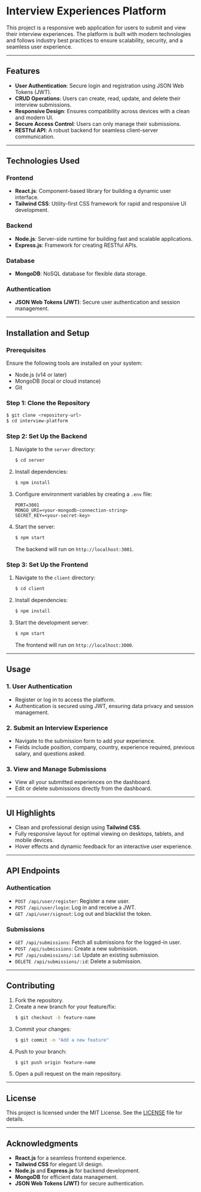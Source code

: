 # Interview Experiences Platform

This project is a responsive web application for users to submit and view their interview experiences. The platform is built with modern technologies and follows industry best practices to ensure scalability, security, and a seamless user experience.

---

## **Features**

- **User Authentication**: Secure login and registration using JSON Web Tokens (JWT).
- **CRUD Operations**: Users can create, read, update, and delete their interview submissions.
- **Responsive Design**: Ensures compatibility across devices with a clean and modern UI.
- **Secure Access Control**: Users can only manage their submissions.
- **RESTful API**: A robust backend for seamless client-server communication.

---

## **Technologies Used**

### **Frontend**
- **React.js**: Component-based library for building a dynamic user interface.
- **Tailwind CSS**: Utility-first CSS framework for rapid and responsive UI development.

### **Backend**
- **Node.js**: Server-side runtime for building fast and scalable applications.
- **Express.js**: Framework for creating RESTful APIs.

### **Database**
- **MongoDB**: NoSQL database for flexible data storage.

### **Authentication**
- **JSON Web Tokens (JWT)**: Secure user authentication and session management.

---

## **Installation and Setup**

### **Prerequisites**
Ensure the following tools are installed on your system:
- Node.js (v14 or later)
- MongoDB (local or cloud instance)
- Git

### **Step 1: Clone the Repository**
```bash
$ git clone <repository-url>
$ cd interview-platform
```

### **Step 2: Set Up the Backend**
1. Navigate to the `server` directory:
   ```bash
   $ cd server
   ```
2. Install dependencies:
   ```bash
   $ npm install
   ```
3. Configure environment variables by creating a `.env` file:
   ```env
   PORT=3001
   MONGO_URI=<your-mongodb-connection-string>
   SECRET_KEY=<your-secret-key>
   ```
4. Start the server:
   ```bash
   $ npm start
   ```
   The backend will run on `http://localhost:3001`.

### **Step 3: Set Up the Frontend**
1. Navigate to the `client` directory:
   ```bash
   $ cd client
   ```
2. Install dependencies:
   ```bash
   $ npm install
   ```
3. Start the development server:
   ```bash
   $ npm start
   ```
   The frontend will run on `http://localhost:3000`.

---

## **Usage**

### **1. User Authentication**
- Register or log in to access the platform.
- Authentication is secured using JWT, ensuring data privacy and session management.

### **2. Submit an Interview Experience**
- Navigate to the submission form to add your experience.
- Fields include position, company, country, experience required, previous salary, and questions asked.

### **3. View and Manage Submissions**
- View all your submitted experiences on the dashboard.
- Edit or delete submissions directly from the dashboard.

---

## **UI Highlights**
- Clean and professional design using **Tailwind CSS**.
- Fully responsive layout for optimal viewing on desktops, tablets, and mobile devices.
- Hover effects and dynamic feedback for an interactive user experience.

---

## **API Endpoints**

### **Authentication**
- `POST /api/user/register`: Register a new user.
- `POST /api/user/login`: Log in and receive a JWT.
- `GET /api/user/signout`: Log out and blacklist the token.

### **Submissions**
- `GET /api/submissions`: Fetch all submissions for the logged-in user.
- `POST /api/submissions`: Create a new submission.
- `PUT /api/submissions/:id`: Update an existing submission.
- `DELETE /api/submissions/:id`: Delete a submission.

---

## **Contributing**
1. Fork the repository.
2. Create a new branch for your feature/fix:
   ```bash
   $ git checkout -b feature-name
   ```
3. Commit your changes:
   ```bash
   $ git commit -m "Add a new feature"
   ```
4. Push to your branch:
   ```bash
   $ git push origin feature-name
   ```
5. Open a pull request on the main repository.

---

## **License**
This project is licensed under the MIT License. See the [LICENSE](LICENSE) file for details.

---

## **Acknowledgments**
- **React.js** for a seamless frontend experience.
- **Tailwind CSS** for elegant UI design.
- **Node.js** and **Express.js** for backend development.
- **MongoDB** for efficient data management.
- **JSON Web Tokens (JWT)** for secure authentication.

